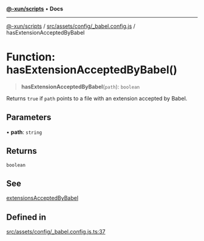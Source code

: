 [**@-xun/scripts**](../../../../../README.md) • **Docs**

***

[@-xun/scripts](../../../../../README.md) / [src/assets/config/\_babel.config.js](../README.md) / hasExtensionAcceptedByBabel

# Function: hasExtensionAcceptedByBabel()

> **hasExtensionAcceptedByBabel**(`path`): `boolean`

Returns `true` if `path` points to a file with an extension accepted by
Babel.

## Parameters

• **path**: `string`

## Returns

`boolean`

## See

[extensionsAcceptedByBabel](../variables/extensionsAcceptedByBabel.md)

## Defined in

[src/assets/config/\_babel.config.js.ts:37](https://github.com/Xunnamius/xscripts/blob/ca4900adafe61fe400aec55151e46f5130a666a6/src/assets/config/_babel.config.js.ts#L37)
